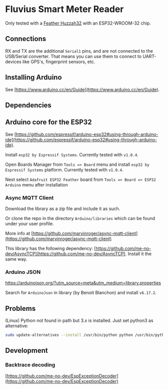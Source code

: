 # Fluvius Smart Meter Reader

Only tested with a [Feather Huzzah32](https://learn.adafruit.com/adafruit-huzzah32-esp32-feather) with an ESP32-WROOM-32 chip.

## Connections

RX and TX are the additional `Serial1` pins, and are not connected to the USB/Serial converter. That means you can use them to connect to UART-devices like GPS's, fingerprint sensors, etc.

## Installing Arduino

See [https://www.arduino.cc/en/Guide](https://www.arduino.cc/en/Guide).

## Dependencies

## Arduino core for the ESP32

See [https://github.com/espressif/arduino-esp32#using-through-arduino-ide](https://github.com/espressif/arduino-esp32#using-through-arduino-ide).

Install `esp32 by Espressif Systems`. Currently tested with `v1.0.4`.

Open Boards Manager from `Tools => Board` menu and install `esp32 by Espressif Systems` platform. Currently tested with `v1.0.4`.

Next select `Adafruit ESP32 Feather` board from `Tools => Board => ESP32 Arduino` menu after installation

### Async MQTT Client

Download the library as a zip file and include it as such.

Or clone the repo in the directory `Arduino/libraries` which can be found under your user profile.

More info at [https://github.com/marvinroger/async-mqtt-client](https://github.com/marvinroger/async-mqtt-client)

This library has the following dependency: [https://github.com/me-no-dev/AsyncTCP](https://github.com/me-no-dev/AsyncTCP). Install it the same way.

### Arduino JSON

https://arduinojson.org/?utm_source=meta&utm_medium=library.properties

Search for `ArduinoJson` in library (by Benoit Blanchon) and install `v6.17.2`.

## Problems

(Linux) Python not found in path but 3.x is installed. Just set python3 as alternative:

```bash
sudo update-alternatives --install /usr/bin/python python /usr/bin/python3.6 1
```

## Development

### Backtrace decoding

[https://github.com/me-no-dev/EspExceptionDecoder](https://github.com/me-no-dev/EspExceptionDecoder)
